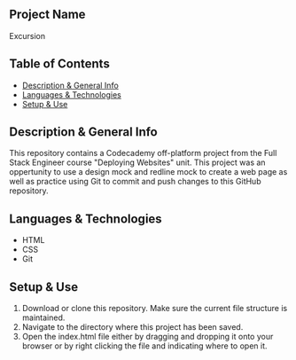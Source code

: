 ## Project Name
Excursion

## Table of Contents
- [Description & General Info]()
- [Languages & Technologies]()
- [Setup & Use]()

## Description & General Info
This repository contains a Codecademy off-platform project from the Full Stack Engineer course "Deploying Websites" unit. 
This project was an oppertunity to use a design mock and redline mock to create a web page as well as practice using Git to commit and push changes to this GitHub repository.

## Languages & Technologies
- HTML
- CSS
- Git

## Setup & Use
1. Download or clone this repository. Make sure the current file structure is maintained.
2. Navigate to the directory where this project has been saved. 
3. Open the index.html file either by dragging and dropping it onto your browser or by right clicking the file and indicating where to open it. 
